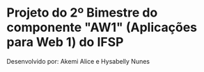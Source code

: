 # Projeto do 2º Bimestre do componente "AW1" (Aplicações para Web 1) do IFSP

Desenvolvido por: Akemi Alice e Hysabelly Nunes
